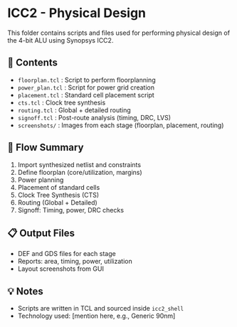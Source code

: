 # ICC2 - Physical Design

This folder contains scripts and files used for performing physical design of the 4-bit ALU using Synopsys ICC2.

## 📂 Contents
- `floorplan.tcl` : Script to perform floorplanning
- `power_plan.tcl` : Script for power grid creation
- `placement.tcl` : Standard cell placement script
- `cts.tcl` : Clock tree synthesis
- `routing.tcl` : Global + detailed routing
- `signoff.tcl` : Post-route analysis (timing, DRC, LVS)
- `screenshots/` : Images from each stage (floorplan, placement, routing)

## 🧱 Flow Summary
1. Import synthesized netlist and constraints
2. Define floorplan (core/utilization, margins)
3. Power planning
4. Placement of standard cells
5. Clock Tree Synthesis (CTS)
6. Routing (Global + Detailed)
7. Signoff: Timing, power, DRC checks

## 📋 Output Files
- DEF and GDS files for each stage
- Reports: area, timing, power, utilization
- Layout screenshots from GUI

## 💡 Notes
- Scripts are written in TCL and sourced inside `icc2_shell`
- Technology used: [mention here, e.g., Generic 90nm]

